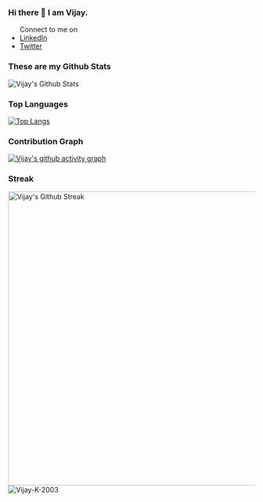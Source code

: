### Hi there 👋 I am Vijay.
<ul>
  Connect to me on <li><a href="https://www.linkedin.com/in/vijay-k-2003/">LinkedIn</a> </li>
  <li><a href="https://twitter.com/Vijay3Karanjkar">Twitter</a></li>
  </ul>

### These are my Github Stats
![Vijay's Github Stats](https://github-readme-stats.vercel.app/api?username=Vijay-K-2003&show_icons=true&theme=radical)
### Top Languages
[![Top Langs](https://github-readme-stats.vercel.app/api/top-langs/?username=Vijay-K-2003)](https://github.com/Vijay-K-2003/github-readme-stats)
### Contribution Graph
[![Vijay's github activity graph](https://activity-graph.herokuapp.com/graph?username=Vijay-K-2003&custom_title=Contribution%20Graph&hide_border=true&theme=react-dark)](https://github.com/Vijay-K-2003/github-readme-activity-graph)
### Streak
<img align="center" src="https://github-readme-streak-stats.herokuapp.com/?user=Vijay-K-2003&theme=gotham&hide_border=true" alt="Vijay's Github Streak" width="600"/>

<img src="https://komarev.com/ghpvc/?username=Vijay-K-2003&label=Profile%20Views&color=0e75b6&style=flat" alt="Vijay-K-2003" />
  <!--
**Vijay-K-2003/Vijay-K-2003** is a ✨ _special_ ✨ repository because its `README.md` (this file) appears on your GitHub profile.

Here are some ideas to get you started:

- 🔭 I’m currently working on ...
- 🌱 I’m currently learning ...
- 👯 I’m looking to collaborate on ...
- 🤔 I’m looking for help with ...
- 💬 Ask me about ...
- 📫 How to reach me: ...
- 😄 Pronouns: ...
- ⚡ Fun fact: ...
-->

